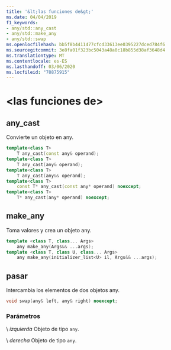 ```yaml
---
title: '&lt;las funciones de&gt;'
ms.date: 04/04/2019
f1_keywords:
- any/std::any_cast
- any/std::make_any
- any/std::swap
ms.openlocfilehash: bb5f8b4411477cfcd33613ee0395227dced784f6
ms.sourcegitcommit: 3e8fa01f323bc5043a48a0c18b855d38af3648d4
ms.translationtype: MT
ms.contentlocale: es-ES
ms.lasthandoff: 03/06/2020
ms.locfileid: "78875915"
---
```

# <a name="ltanygt-functions"></a>&lt;las funciones de&gt;

## <a name="any_cast"></a>any_cast

Convierte un objeto en any.

```cpp
template<class T>
    T any_cast(const any& operand);
template<class T>
    T any_cast(any& operand);
template<class T>
    T any_cast(any&& operand);
template<class T>
    const T* any_cast(const any* operand) noexcept;
template<class T>
    T* any_cast(any* operand) noexcept;
```

## <a name="make_any"></a>make_any

Toma valores y crea un objeto any.

```cpp
template <class T, class... Args>
    any make_any(Args&& ...args);
template <class T, class U, class... Args>
    any make_any(initializer_list<U> il, Args&& ...args);
```

## <a name="swap"></a>pasar

Intercambia los elementos de dos objetos any.

```cpp
void swap(any& left, any& right) noexcept;
```

### <a name="parameters"></a>Parámetros

\ *izquierda*
Objeto de tipo `any`.

\ *derecha*
Objeto de tipo `any`.
